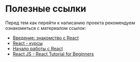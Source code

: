 # Полезные ссылки

Перед тем как перейти к написанию проекта рекомендуем ознакомиться с материалом ссылок:

- [Введение: знакомство с React](https://ru.reactjs.org/tutorial/tutorial.html)
- [React - курсы](https://ru.reactjs.org/community/courses.html)
- [Начало работы c React](https://ru.reactjs.org/docs/getting-started.html)
- [React JS - React Tutorial for Beginners](https://youtu.be/Ke90Tje7VS0)
